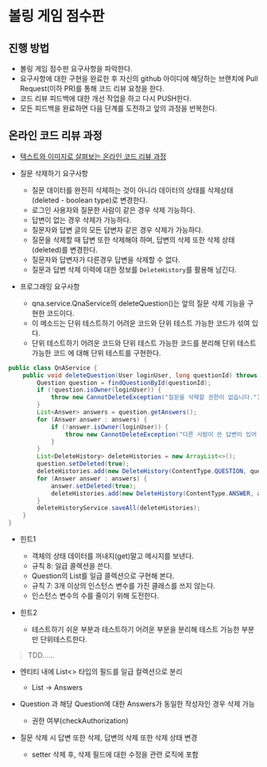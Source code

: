 # 볼링 게임 점수판
## 진행 방법
* 볼링 게임 점수판 요구사항을 파악한다.
* 요구사항에 대한 구현을 완료한 후 자신의 github 아이디에 해당하는 브랜치에 Pull Request(이하 PR)를 통해 코드 리뷰 요청을 한다.
* 코드 리뷰 피드백에 대한 개선 작업을 하고 다시 PUSH한다.
* 모든 피드백을 완료하면 다음 단계를 도전하고 앞의 과정을 반복한다.

## 온라인 코드 리뷰 과정
* [텍스트와 이미지로 살펴보는 온라인 코드 리뷰 과정](https://github.com/next-step/nextstep-docs/tree/master/codereview)


- 질문 삭제하기 요구사항
    - 질문 데이터를 완전히 삭제하는 것이 아니라 데이터의 상태를 삭제상태(deleted - boolean type)로 변경한다.
    - 로그인 사용자와 질문한 사람이 같은 경우 삭제 가능하다.
    - 답변이 없는 경우 삭제가 가능하다.
    - 질문자와 답변 글의 모든 답변자 같은 경우 삭제가 가능하다.
    - 질문을 삭제할 때 답변 또한 삭제해야 하며, 답변의 삭제 또한 삭제 상태(deleted)를 변경한다.
    - 질문자와 답변자가 다른경우 답변을 삭제할 수 없다.
    - 질문과 답변 삭제 이력에 대한 정보를 `DeleteHistory`를 활용해 남긴다.

- 프로그래밍 요구사항
    - qna.service.QnaService의 deleteQuestion()는 앞의 질문 삭제 기능을 구현한 코드이다.
    - 이 메소드는 단위 테스트하기 어려운 코드와 단위 테스트 가능한 코드가 섞여 있다.
    - 단위 테스트하기 어려운 코드와 단위 테스트 가능한 코드를 분리해 단위 테스트 가능한 코드 에 대해 단위 테스트를 구현한다.

```java
public class QnAService {
    public void deleteQuestion(User loginUser, long questionId) throws CannotDeleteException {
        Question question = findQuestionById(questionId);
        if (!question.isOwner(loginUser)) {
            throw new CannotDeleteException("질문을 삭제할 권한이 없습니다.");
        }
        List<Answer> answers = question.getAnswers();
        for (Answer answer : answers) {
            if (!answer.isOwner(loginUser)) {
                throw new CannotDeleteException("다른 사람이 쓴 답변이 있어 삭제할 수 없습니다.");
            }
        }
        List<DeleteHistory> deleteHistories = new ArrayList<>();
        question.setDeleted(true);
        deleteHistories.add(new DeleteHistory(ContentType.QUESTION, questionId, question.getWriter(), LocalDateTime.now()));
        for (Answer answer : answers) {
            answer.setDeleted(true);
            deleteHistories.add(new DeleteHistory(ContentType.ANSWER, answer.getId(), answer.getWriter(), LocalDateTime.now()));
        }
        deleteHistoryService.saveAll(deleteHistories);
    }
}
```

- 힌트1
    - 객체의 상태 데이터를 꺼내지(get)말고 메시지를 보낸다.
    - 규칙 8: 일급 콜렉션을 쓴다.
    - Question의 List를 일급 콜렉션으로 구현해 본다.
    - 규칙 7: 3개 이상의 인스턴스 변수를 가진 클래스를 쓰지 않는다.
    - 인스턴스 변수의 수를 줄이기 위해 도전한다.

- 힌트2
    - 테스트하기 쉬운 부분과 테스트하기 어려운 부분을 분리해 테스트 가능한 부분만 단위테스트한다.


> TDD......
- 엔티티 내에 List<> 타입의 필드를 일급 컬렉션으로 분리
    - List<Answer> -> Answers

- Question 과 해당 Question에 대한 Answers가 동일한 작성자인 경우 삭제 가능
    - 권한 여부(checkAuthorization)

- 질문 삭제 시 답변 또한 삭제, 답변의 삭제 또한 삭제 상태 변경
    - setter 삭제 후, 삭제 필드에 대한 수정을 관련 로직에 포함